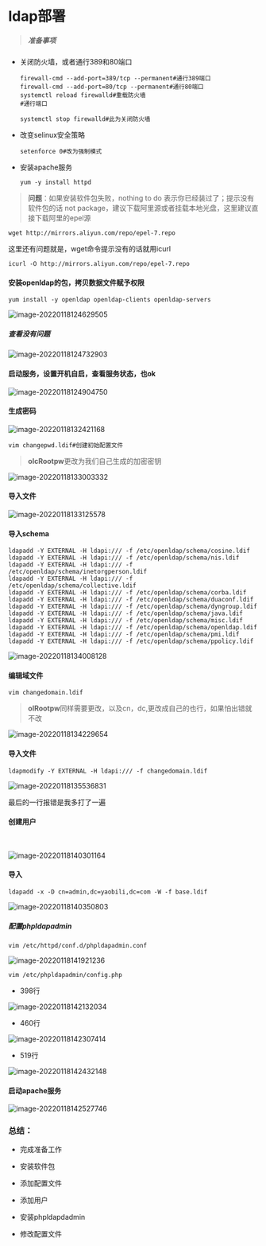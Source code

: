 # ldap部署

> ##### **准备事项**

+ 关闭防火墙，或者通行389和80端口

  ```shell
  firewall-cmd --add-port=389/tcp --permanent#通行389端口
  firewall-cmd --add-port=80/tcp --permanent#通行80端口
  systemctl reload firewalld#重载防火墙
  #通行端口
  ```

  ```shell
  systemctl stop firewalld#此为关闭防火墙
  ```

+ 改变selinux安全策略

  ```shell
  setenforce 0#改为强制模式
  ```

+ 安装apache服务

  ```SHELL
  yum -y install httpd
  ```

> **问题**：如果安装软件包失败，nothing to do 表示你已经装过了；提示没有软件包的话 not package，建议下载阿里源或者挂载本地光盘，这里建议直接下载阿里的epel源

```shell
wget http://mirrors.aliyun.com/repo/epel-7.repo
```

这里还有问题就是，wget命令提示没有的话就用icurl 

```shell
icurl -O http://mirrors.aliyun.com/repo/epel-7.repo
```

#### 安装openldap的包，拷贝数据文件赋予权限

```shel
yum install -y openldap openldap-clients openldap-servers
```

![image-20220118124629505](C:\Users\蓝正\AppData\Roaming\Typora\typora-user-images\image-20220118124629505.png)

##### 查看没有问题

![image-20220118124732903](C:\Users\蓝正\AppData\Roaming\Typora\typora-user-images\image-20220118124732903.png)

#### 启动服务，设置开机自启，查看服务状态，也ok

![image-20220118124904750](C:\Users\蓝正\AppData\Roaming\Typora\typora-user-images\image-20220118124904750.png)

#### 生成密码

![image-20220118132421168](C:\Users\蓝正\AppData\Roaming\Typora\typora-user-images\image-20220118132421168.png)

```shell
vim changepwd.ldif#创建初始配置文件
```

> **olcRootpw**更改为我们自己生成的加密密钥

![image-20220118133003332](C:\Users\蓝正\AppData\Roaming\Typora\typora-user-images\image-20220118133003332.png)

#### 导入文件

![image-20220118133125578](C:\Users\蓝正\AppData\Roaming\Typora\typora-user-images\image-20220118133125578.png)

#### 导入schema

```shell
ldapadd -Y EXTERNAL -H ldapi:/// -f /etc/openldap/schema/cosine.ldif
ldapadd -Y EXTERNAL -H ldapi:/// -f /etc/openldap/schema/nis.ldif
ldapadd -Y EXTERNAL -H ldapi:/// -f /etc/openldap/schema/inetorgperson.ldif
ldapadd -Y EXTERNAL -H ldapi:/// -f /etc/openldap/schema/collective.ldif
ldapadd -Y EXTERNAL -H ldapi:/// -f /etc/openldap/schema/corba.ldif
ldapadd -Y EXTERNAL -H ldapi:/// -f /etc/openldap/schema/duaconf.ldif
ldapadd -Y EXTERNAL -H ldapi:/// -f /etc/openldap/schema/dyngroup.ldif
ldapadd -Y EXTERNAL -H ldapi:/// -f /etc/openldap/schema/java.ldif
ldapadd -Y EXTERNAL -H ldapi:/// -f /etc/openldap/schema/misc.ldif
ldapadd -Y EXTERNAL -H ldapi:/// -f /etc/openldap/schema/openldap.ldif
ldapadd -Y EXTERNAL -H ldapi:/// -f /etc/openldap/schema/pmi.ldif
ldapadd -Y EXTERNAL -H ldapi:/// -f /etc/openldap/schema/ppolicy.ldif
```

![image-20220118134008128](C:\Users\蓝正\AppData\Roaming\Typora\typora-user-images\image-20220118134008128.png)

#### 编辑域文件
```she
vim changedomain.ldif
```

> **olRootpw**同样需要更改，以及cn，dc,更改成自己的也行，如果怕出错就不改

![image-20220118134229654](C:\Users\蓝正\AppData\Roaming\Typora\typora-user-images\image-20220118134229654.png)

#### 导入文件

```shell
ldapmodify -Y EXTERNAL -H ldapi:/// -f changedomain.ldif
```

![image-20220118135536831](C:\Users\蓝正\AppData\Roaming\Typora\typora-user-images\image-20220118135536831.png)

最后的一行报错是我多打了一遍

#### 创建用户

​	

![image-20220118140301164](C:\Users\蓝正\AppData\Roaming\Typora\typora-user-images\image-20220118140301164.png)

#### 导入

```shell
ldapadd -x -D cn=admin,dc=yaobili,dc=com -W -f base.ldif
```

![image-20220118140350803](C:\Users\蓝正\AppData\Roaming\Typora\typora-user-images\image-20220118140350803.png)

##### 配置phpldapadmin

```shell
vim /etc/httpd/conf.d/phpldapadmin.conf
```

![image-20220118141921236](C:\Users\蓝正\AppData\Roaming\Typora\typora-user-images\image-20220118141921236.png) 

```shell
vim /etc/phpldapadmin/config.php
```

+ 398行

![image-20220118142132034](C:\Users\蓝正\AppData\Roaming\Typora\typora-user-images\image-20220118142132034.png)

+ 460行

![image-20220118142307414](C:\Users\蓝正\AppData\Roaming\Typora\typora-user-images\image-20220118142307414.png)

+ 519行

![image-20220118142432148](C:\Users\蓝正\AppData\Roaming\Typora\typora-user-images\image-20220118142432148.png)

#### 启动apache服务

![image-20220118142527746](C:\Users\蓝正\AppData\Roaming\Typora\typora-user-images\image-20220118142527746.png)





### 总结：

+ 完成准备工作

+ 安装软件包
+ 添加配置文件
+ 添加用户
+ 安装phpldapdadmin
+ 修改配置文件